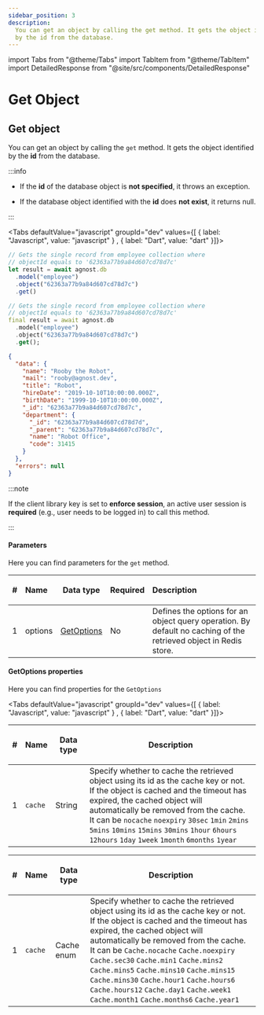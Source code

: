 ```yaml
---
sidebar_position: 3
description:
  You can get an object by calling the get method. It gets the object identified
  by the id from the database.
---
```


import Tabs from "@theme/Tabs"
import TabItem from "@theme/TabItem"
import DetailedResponse from "@site/src/components/DetailedResponse"

# Get Object

## Get object

You can get an object by calling the `get` method. It gets the object identified
by the **id** from the database.

:::info

- If the **id** of the database object is **not specified**, it throws an
  exception.

- If the database object identified with the **id** does **not exist**, it
  returns null.

:::

<Tabs defaultValue="javascript" groupId="dev" values={[ { label: "Javascript", value: "javascript" } , { label: "Dart", value: "dart" }]}>


<TabItem value="javascript">


```js
// Gets the single record from employee collection where
// objectId equals to '62363a77b9a84d607cd78d7c'
let result = await agnost.db
  .model("employee")
  .object("62363a77b9a84d607cd78d7c")
  .get()
```

</TabItem>


<TabItem value="dart">


```dart
// Gets the single record from employee collection where
// objectId equals to '62363a77b9a84d607cd78d7c'
final result = await agnost.db
  .model("employee")
  .object("62363a77b9a84d607cd78d7c")
  .get();
```

</TabItem>


</Tabs>


<DetailedResponse title="Example response">


```json
{
  "data": {
    "name": "Rooby the Robot",
    "mail": "rooby@agnost.dev",
    "title": "Robot",
    "hireDate": "2019-10-10T10:00:00.000Z",
    "birthDate": "1999-10-10T10:00:00.000Z",
    "_id": "62363a77b9a84d607cd78d7c",
    "department": {
      "_id": "62363a77b9a84d607cd78d7d",
      "_parent": "62363a77b9a84d607cd78d7c",
      "name": "Robot Office",
      "code": 31415
    }
  },
  "errors": null
}
```

</DetailedResponse>


:::note

If the client library key is set to **enforce session**, an active user session
is **required** (e.g., user needs to be logged in) to call this method.

:::

#### Parameters

Here you can find parameters for the `get` method.

| #   | <p><strong>Name</strong></p> | <p><strong>Data type</strong></p>    | <p><strong>Required</strong></p> | <p><strong>Description </strong></p>                                                                             |
| --- | :--------------------------- | ------------------------------------ | -------------------------------- | :--------------------------------------------------------------------------------------------------------------- |
| 1   | options                      | [GetOptions](#getoptions-properties) | No                               | Defines the options for an object query operation. By default no caching of the retrieved object in Redis store. |

#### GetOptions properties

Here you can find properties for the `GetOptions`

<Tabs defaultValue="javascript" groupId="dev" values={[ { label: "Javascript", value: "javascript" } , { label: "Dart", value: "dart" }]}>


<TabItem value="javascript">


| #   | <p><strong>Name</strong></p> | <p><strong>Data type</strong></p> | <p><strong>Description </strong></p>                                                                                                                                                                                                                                                                                                                                               |
| --- | ---------------------------- | --------------------------------- | ---------------------------------------------------------------------------------------------------------------------------------------------------------------------------------------------------------------------------------------------------------------------------------------------------------------------------------------------------------------------------------- |
| 1   | `cache`                      | String                            | Specify whether to cache the retrieved object using its id as the cache key or not. <br/> If the object is cached and the timeout has expired, the cached object will automatically be removed from the cache. <br/> It can be `nocache` `noexpiry` `30sec` `1min` `2mins` `5mins` `10mins` `15mins` `30mins` `1hour` `6hours` `12hours` `1day` `1week` `1month` `6months` `1year` |

</TabItem>


<TabItem value="dart">


| #   | <p><strong>Name</strong></p> | <p><strong>Data type</strong></p> | <p><strong>Description </strong></p>                                                                                                                                                                                                                                                                                                                                                                                                                                                     |
| --- | ---------------------------- | --------------------------------- | ---------------------------------------------------------------------------------------------------------------------------------------------------------------------------------------------------------------------------------------------------------------------------------------------------------------------------------------------------------------------------------------------------------------------------------------------------------------------------------------- |
| 1   | `cache`                      | Cache enum                        | Specify whether to cache the retrieved object using its id as the cache key or not. <br/> If the object is cached and the timeout has expired, the cached object will automatically be removed from the cache. <br/> It can be `Cache.nocache` `Cache.noexpiry` `Cache.sec30` `Cache.min1` `Cache.mins2` `Cache.mins5` `Cache.mins10` `Cache.mins15` `Cache.mins30` `Cache.hour1` `Cache.hours6` `Cache.hours12` `Cache.day1` `Cache.week1` `Cache.month1` `Cache.months6` `Cache.year1` |

</TabItem>


</Tabs>
